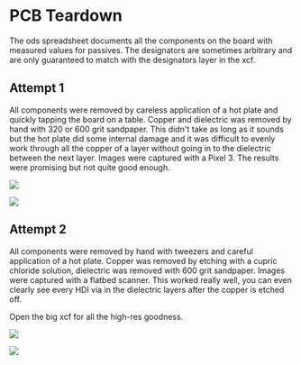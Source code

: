 # PCB Teardown

The ods spreadsheet documents all the components on the board with measured values for passives. The designators are sometimes arbitrary and are only guaranteed to match with the designators layer in the xcf.

## Attempt 1
All components were removed by careless application of a hot plate and quickly tapping the board on a table. Copper and dielectric was removed by hand with 320 or 600 grit sandpaper. This didn't take as long as it sounds but the hot plate did some internal damage and it was difficult to evenly work through all the copper of a layer without going in to the dielectric between the next layer. Images were captured with a Pixel 3. The results were promising but not quite good enough.

![](./Attempt%201/Layer%202A%20Copper.jpg)

![](./Attempt%201/Layer%202B%20Via.jpg)

## Attempt 2
All components were removed by hand with tweezers and careful application of a hot plate. Copper was removed by etching with a cupric chloride solution, dielectric was removed with 600 grit sandpaper. Images were captured with a flatbed scanner. This worked really well, you can even clearly see every HDI via in the dielectric layers after the copper is etched off.

Open the big xcf for all the high-res goodness.

![](./Kindle%20MB%20-%20Small.gif)

![](./Kindle%20MB%20-%20Cropped.gif)